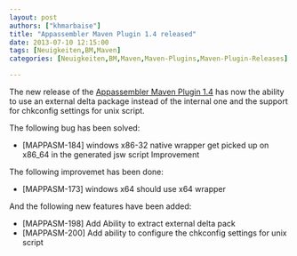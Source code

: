 ```yaml
---
layout: post
authors: ["khmarbaise"]
title: "Appassembler Maven Plugin 1.4 released"
date: 2013-07-10 12:15:00
tags: [Neuigkeiten,BM,Maven]
categories: [Neuigkeiten,BM,Maven,Maven-Plugins,Maven-Plugin-Releases]

---
```

The new release of the [Appassembler Maven Plugin 1.4](http://mojo.codehaus.org/appassembler/appassembler-maven-plugin/)
has now the ability to use an external delta package instead of the internal one and the support for chkconfig settings
for unix script.
<!-- more -->

The following bug has been solved:

  * [MAPPASM-184] windows x86-32 native wrapper get picked up on x86_64 in the generated jsw script Improvement

The following improvemet has been done:

  * [MAPPASM-173] windows x64 should use x64 wrapper

And the following new features have been added:

  * [MAPPASM-198] Add Ability to extract external delta pack
  * [MAPPASM-200] Add ability to configure the chkconfig settings for unix script

